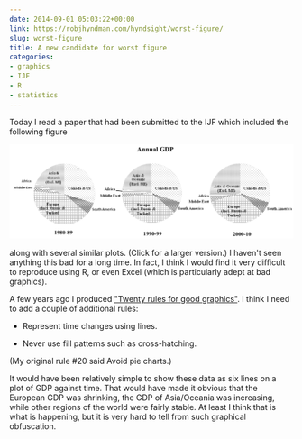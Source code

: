 ```yaml
---
date: 2014-09-01 05:03:22+00:00
link: https://robjhyndman.com/hyndsight/worst-figure/
slug: worst-figure
title: A new candidate for worst figure
categories:
- graphics
- IJF
- R
- statistics
---
```


Today I read a paper that had been submitted to the IJF which included the following figure

[![worstgraphic](/files/worstgraphic.png)](/files/worstgraphic.png)

along with several similar plots. (Click for a larger version.) I haven't seen anything this bad for a long time. In fact, I think I would find it very difficult to reproduce using R, or even Excel (which is particularly adept at bad graphics).

A few years ago I produced ["Twenty rules for good graphics"](https://robjhyndman.com/hyndsight/graphics/). I think I need to add a couple of additional rules:



  * Represent time changes using lines.

  * Never use fill patterns such as cross-hatching.

(My original rule #20 said Avoid pie charts.)

It would have been relatively simple to show these data as six lines on a plot of GDP against time. That would have made it obvious that the European GDP was shrinking, the GDP of Asia/Oceania was increasing, while other regions of the world were fairly stable. At least I think that is what is happening, but it is very hard to tell from such graphical obfuscation.
